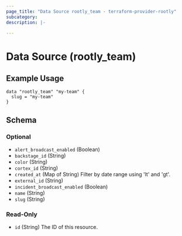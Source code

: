 ```yaml
---
page_title: "Data Source rootly_team - terraform-provider-rootly"
subcategory:
description: |-
    
---
```


# Data Source (rootly_team)



## Example Usage

```shell
data "rootly_team" "my-team" {
  slug = "my-team"
}
```

<!-- schema generated by tfplugindocs -->
## Schema

### Optional

- `alert_broadcast_enabled` (Boolean)
- `backstage_id` (String)
- `color` (String)
- `cortex_id` (String)
- `created_at` (Map of String) Filter by date range using 'lt' and 'gt'.
- `external_id` (String)
- `incident_broadcast_enabled` (Boolean)
- `name` (String)
- `slug` (String)

### Read-Only

- `id` (String) The ID of this resource.

